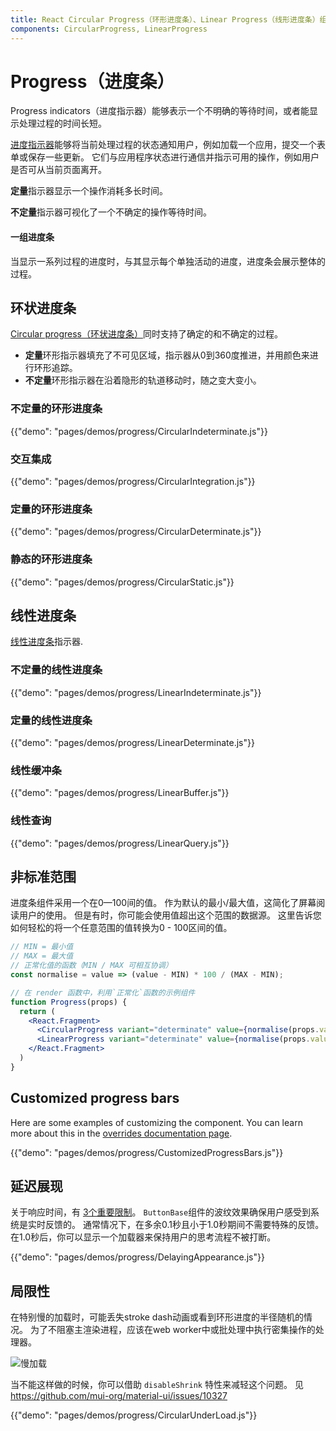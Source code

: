 ```yaml
---
title: React Circular Progress（环形进度条）、Linear Progress（线形进度条）组件
components: CircularProgress, LinearProgress
---
```


# Progress（进度条）

<p class="description">Progress indicators（进度指示器）能够表示一个不明确的等待时间，或者能显示处理过程的时间长短。</p>

[进度指示器](https://material.io/design/components/progress-indicators.html)能够将当前处理过程的状态通知用户，例如加载一个应用，提交一个表单或保存一些更新。 它们与应用程序状态进行通信并指示可用的操作，例如用户是否可从当前页面离开。

**定量**指示器显示一个操作消耗多长时间。

**不定量**指示器可视化了一个不确定的操作等待时间。

#### 一组进度条

当显示一系列过程的进度时，与其显示每个单独活动的进度，进度条会展示整体的过程。

## 环状进度条

[Circular progress（环状进度条）](https://material.io/design/components/progress-indicators.html#circular-progress-indicators)同时支持了确定的和不确定的过程。

- **定量**环形指示器填充了不可见区域，指示器从0到360度推进，并用颜色来进行环形追踪。
- **不定量**环形指示器在沿着隐形的轨道移动时，随之变大变小。

### 不定量的环形进度条

{{"demo": "pages/demos/progress/CircularIndeterminate.js"}}

### 交互集成

{{"demo": "pages/demos/progress/CircularIntegration.js"}}

### 定量的环形进度条

{{"demo": "pages/demos/progress/CircularDeterminate.js"}}

### 静态的环形进度条

{{"demo": "pages/demos/progress/CircularStatic.js"}}

## 线性进度条

[线性进度条](https://material.io/design/components/progress-indicators.html#linear-progress-indicators)指示器.

### 不定量的线性进度条

{{"demo": "pages/demos/progress/LinearIndeterminate.js"}}

### 定量的线性进度条

{{"demo": "pages/demos/progress/LinearDeterminate.js"}}

### 线性缓冲条

{{"demo": "pages/demos/progress/LinearBuffer.js"}}

### 线性查询

{{"demo": "pages/demos/progress/LinearQuery.js"}}

## 非标准范围

进度条组件采用一个在0—100间的值。 作为默认的最小/最大值，这简化了屏幕阅读用户的使用。 但是有时，你可能会使用值超出这个范围的数据源。 这里告诉您如何轻松的将一个任意范围的值转换为0 - 100区间的值。

```jsx
// MIN = 最小值
// MAX = 最大值
// 正常化值的函数（MIN / MAX 可相互协调）
const normalise = value => (value - MIN) * 100 / (MAX - MIN);

// 在 render 函数中，利用`正常化`函数的示例组件
function Progress(props) {
  return (
    <React.Fragment>
      <CircularProgress variant="determinate" value={normalise(props.value)} />
      <LinearProgress variant="determinate" value={normalise(props.value)} />
    </React.Fragment>
  )
}
```

## Customized progress bars

Here are some examples of customizing the component. You can learn more about this in the [overrides documentation page](/customization/overrides/).

{{"demo": "pages/demos/progress/CustomizedProgressBars.js"}}

## 延迟展现

关于响应时间，有 [3个重要限制](https://www.nngroup.com/articles/response-times-3-important-limits/)。 `ButtonBase`组件的波纹效果确保用户感受到系统是实时反馈的。 通常情况下，在多余0.1秒且小于1.0秒期间不需要特殊的反馈。 在1.0秒后，你可以显示一个加载器来保持用户的思考流程不被打断。

{{"demo": "pages/demos/progress/DelayingAppearance.js"}}

## 局限性

在特别慢的加载时，可能丢失stroke dash动画或看到环形进度的半径随机的情况。 为了不阻塞主渲染进程，应该在web worker中或批处理中执行密集操作的处理器。

![慢加载](/static/images/progress/heavy-load.gif)

当不能这样做的时候，你可以借助 `disableShrink` 特性来减轻这个问题。 见 https://github.com/mui-org/material-ui/issues/10327

{{"demo": "pages/demos/progress/CircularUnderLoad.js"}}